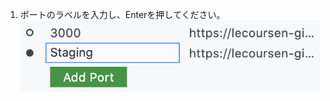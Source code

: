 1. ポートのラベルを入力し、Enterを押してください。 ![ポートのラベルを入力するためのテキストボックス](/assets/images/help/codespaces/label-text-box.png)
